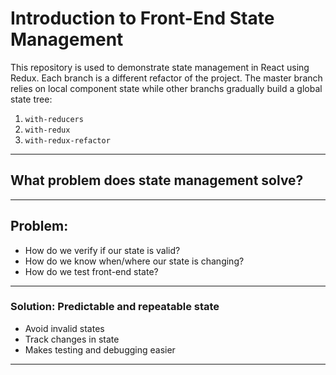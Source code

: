 # Introduction to Front-End State Management

This repository is used to demonstrate state management in React using Redux. Each branch is a different refactor of the project. The master branch relies on local component state while other branchs gradually build a global state tree:
1. `with-reducers`
2. `with-redux`
3. `with-redux-refactor`

---

## What problem does state management solve?

---

## Problem:
- How do we verify if our state is valid?
- How do we know when/where our state is changing?
- How do we test front-end state?

---

### Solution: Predictable and repeatable state
- Avoid invalid states
- Track changes in state
- Makes testing and debugging easier

---
